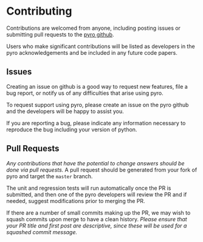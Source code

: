 # Contributing

Contributions are welcomed from anyone, including posting issues or
submitting pull requests to the [pyro github](https://github.com/python-hydro/pyro2).

Users who make significant contributions will be listed as developers
in the pyro acknowledgements and be included in any future code
papers.

## Issues

Creating an issue on github is a good way to request new features,
file a bug report, or notify us of any difficulties that arise using
pyro.

To request support using pyro, please create an issue on the pyro
github and the developers will be happy to assist you.

If you are reporting a bug, please indicate any information necessary
to reproduce the bug including your version of python.

## Pull Requests

*Any contributions that have the potential to change answers should be
done via pull requests.* A pull request should be generated from your
fork of pyro and target the `master` branch.

The unit and regression tests will run automatically once the PR is
submitted, and then one of the pyro developers will review the PR and
if needed, suggest modifications prior to merging the PR.

If there are a number of small commits making up the PR, we may wish
to squash commits upon merge to have a clean history.  *Please ensure
that your PR title and first post are descriptive, since these will be
used for a squashed commit message.*
